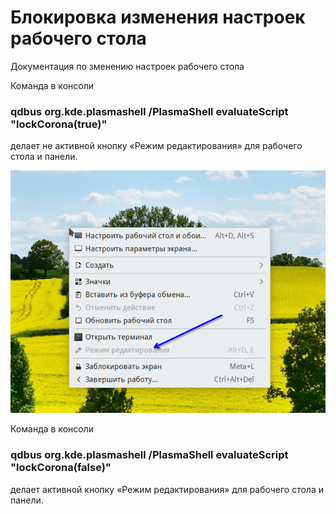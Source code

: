 # Блокировка изменения настроек рабочего стола

Документация по зменению настроек рабочего стола

Команда в консоли

### qdbus org.kde.plasmashell /PlasmaShell evaluateScript "lockCorona(true)"

делает не активной кнопку «Режим редактирования» для рабочего стола и панели.

![""](../img/20231123_114707.png "")

Команда в консоли

### qdbus org.kde.plasmashell /PlasmaShell evaluateScript "lockCorona(false)"

делает активной кнопку «Режим редактирования» для рабочего стола и панели.


